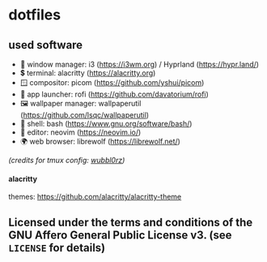 # dotfiles

## used software
- 🔧 window manager: i3 (<a href="https://i3wm.org">https://i3wm.org</a>) / Hyprland (<a href="https://hypr.land/">https://hypr.land/</a>)
- 💲 terminal: alacritty (<a href="https://alacritty.org">https://alacritty.org</a>)
- 🪟 compositor: picom (<a href="https://github.com/yshui/picom">https://github.com/yshui/picom</a>)
- 🚀 app launcher: rofi (<a href="https://github.com/davatorium/rofi">https://github.com/davatorium/rofi</a>)
- 🖼️ wallpaper manager: wallpaperutil (<a href="https://github.com/lsqc/wallpaperutil">https://github.com/lsqc/wallpaperutil</a>)
- 🐚 shell: bash (<a href="https://www.gnu.org/software/bash/">https://www.gnu.org/software/bash/</a>) 
- 📝 editor: neovim (<a href="https://neovim.io/">https://neovim.io/</a>)
- 🌍 web browser: librewolf (<a href='https://librewolf.net'>https://librewolf.net/</a>)

<i>(credits for tmux config: <a href="https://github.com/wubbl0rz/">wubbl0rz</a>)</i>

#### alacritty

themes: <a href="https://github.com/alacritty/alacritty-theme">https://github.com/alacritty/alacritty-theme</a>

## Licensed under the terms and conditions of the GNU Affero General Public License v3. (see `LICENSE` for details)
